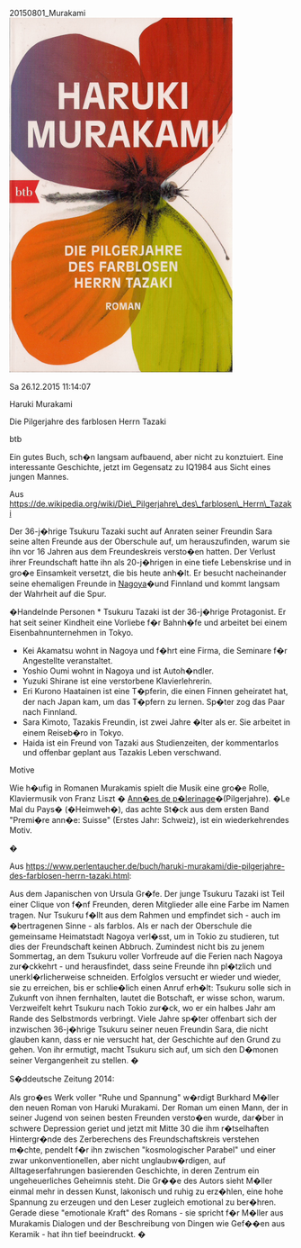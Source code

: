 



20150801\_Murakami
![](../_bilder/20150801_murakami0.png)  

  

Sa 26.12.2015 11:14:07  

  

Haruki Murakami  

Die Pilgerjahre des farblosen Herrn Tazaki  

btb  

  

Ein gutes Buch, sch�n langsam aufbauend, aber nicht zu konztuiert. Eine interessante Geschichte, jetzt im Gegensatz zu IQ1984 aus Sicht eines jungen Mannes.  

  

Aus https://de.wikipedia.org/wiki/Die\_Pilgerjahre\_des\_farblosen\_Herrn\_Tazaki  

  

Der 36-j�hrige Tsukuru Tazaki sucht auf Anraten seiner Freundin Sara seine alten Freunde aus der Oberschule auf, um herauszufinden, warum sie ihn vor 16 Jahren aus dem Freundeskreis versto�en hatten. Der Verlust ihrer Freundschaft hatte ihn als 20-j�hrigen in eine tiefe Lebenskrise und in gro�e Einsamkeit versetzt, die bis heute anh�lt. Er besucht nacheinander seine ehemaligen Freunde in [Nagoya](https://de.wikipedia.org/wiki/Nagoya)�und Finnland und kommt langsam der Wahrheit auf die Spur.  

�Handelnde Personen * Tsukuru Tazaki ist der 36-j�hrige Protagonist. Er hat seit seiner Kindheit eine Vorliebe f�r Bahnh�fe und arbeitet bei einem Eisenbahnunternehmen in Tokyo.
* Kei Akamatsu wohnt in Nagoya und f�hrt eine Firma, die Seminare f�r Angestellte veranstaltet.
* Yoshio Oumi wohnt in Nagoya und ist Autoh�ndler.
* Yuzuki Shirane ist eine verstorbene Klavierlehrerin.
* Eri Kurono Haatainen ist eine T�pferin, die einen Finnen geheiratet hat, der nach Japan kam, um das T�pfern zu lernen. Sp�ter zog das Paar nach Finnland.
* Sara Kimoto, Tazakis Freundin, ist zwei Jahre �lter als er. Sie arbeitet in einem Reiseb�ro in Tokyo.
* Haida ist ein Freund von Tazaki aus Studienzeiten, der kommentarlos und offenbar geplant aus Tazakis Leben verschwand.


Motive   

Wie h�ufig in Romanen Murakamis spielt die Musik eine gro�e Rolle, Klaviermusik von Franz Liszt � [Ann�es de p�lerinage](https://de.wikipedia.org/wiki/Ann%C3%A9es_de_p%C3%A8lerinage)�(Pilgerjahre). �Le Mal du Pays� (�Heimweh�), das achte St�ck aus dem ersten Band "Premi�re ann�e: Suisse" (Erstes Jahr: Schweiz), ist ein wiederkehrendes Motiv.  

�   

Aus https://www.perlentaucher.de/buch/haruki-murakami/die-pilgerjahre-des-farblosen-herrn-tazaki.html:  

  

Aus dem Japanischen von Ursula Gr�fe. Der junge Tsukuru Tazaki ist Teil einer Clique von f�nf Freunden, deren Mitglieder alle eine Farbe im Namen tragen. Nur Tsukuru f�llt aus dem Rahmen und empfindet sich - auch im �bertragenen Sinne - als farblos. Als er nach der Oberschule die gemeinsame Heimatstadt Nagoya verl�sst, um in Tokio zu studieren, tut dies der Freundschaft keinen Abbruch. Zumindest nicht bis zu jenem Sommertag, an dem Tsukuru voller Vorfreude auf die Ferien nach Nagoya zur�ckkehrt - und herausfindet, dass seine Freunde ihn pl�tzlich und unerkl�rlicherweise schneiden. Erfolglos versucht er wieder und wieder, sie zu erreichen, bis er schlie�lich einen Anruf erh�lt: Tsukuru solle sich in Zukunft von ihnen fernhalten, lautet die Botschaft, er wisse schon, warum. Verzweifelt kehrt Tsukuru nach Tokio zur�ck, wo er ein halbes Jahr am Rande des Selbstmords verbringt. Viele Jahre sp�ter offenbart sich der inzwischen 36-j�hrige Tsukuru seiner neuen Freundin Sara, die nicht glauben kann, dass er nie versucht hat, der Geschichte auf den Grund zu gehen. Von ihr ermutigt, macht Tsukuru sich auf, um sich den D�monen seiner Vergangenheit zu stellen. �  

  

S�ddeutsche Zeitung 2014:  

  

Als gro�es Werk voller "Ruhe und Spannung" w�rdigt Burkhard M�ller den neuen Roman von Haruki Murakami. Der Roman um einen Mann, der in seiner Jugend von seinen besten Freunden versto�en wurde, dar�ber in schwere Depression geriet und jetzt mit Mitte 30 die ihm r�tselhaften Hintergr�nde des Zerberechens des Freundschaftskreis verstehen m�chte, pendelt f�r ihn zwischen "kosmologischer Parabel" und einer zwar unkonventionellen, aber nicht unglaubw�rdigen, auf Alltageserfahrungen basierenden Geschichte, in deren Zentrum ein ungeheuerliches Geheimnis steht. Die Gr��e des Autors sieht M�ller einmal mehr in dessen Kunst, lakonisch und ruhig zu erz�hlen, eine hohe Spannung zu erzeugen und den Leser zugleich emotional zu ber�hren. Gerade diese "emotionale Kraft" des Romans - sie spricht f�r M�ller aus Murakamis Dialogen und der Beschreibung von Dingen wie Gef��en aus Keramik - hat ihn tief beeindruckt. �  

